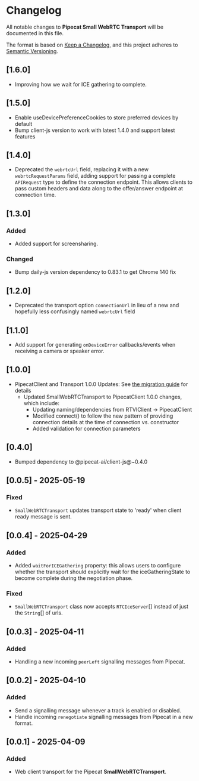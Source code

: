 # Changelog

All notable changes to **Pipecat Small WebRTC Transport** will be documented in this file.

The format is based on [Keep a Changelog](https://keepachangelog.com/en/1.0.0/),
and this project adheres to [Semantic Versioning](https://semver.org/spec/v2.0.0.html).

## [1.6.0]

- Improving how we wait for ICE gathering to complete.

## [1.5.0]

- Enable useDevicePreferenceCookies to store preferred devices by default
- Bump client-js version to work with latest 1.4.0 and support latest features

## [1.4.0]

- Deprecated the `webrtcUrl` field, replacing it with a new `webrtcRequestParams` field, adding support for passing a complete `APIRequest` type to define the connection endpoint. This allows clients to pass custom headers and data along to the offer/answer endpoint at connection time.

## [1.3.0]

### Added

- Added support for screensharing.

### Changed

- Bump daily-js version dependency to 0.83.1 to get Chrome 140 fix

## [1.2.0]

- Deprecated the transport option `connectionUrl` in lieu of a new and hopefully less confusingly named `webrtcUrl` field

## [1.1.0]

- Add support for generating `onDeviceError` callbacks/events when receiving a camera or speaker error.

## [1.0.0]

- PipecatClient and Transport 1.0.0 Updates:
  See [the migration guide](https://docs.pipecat.ai/client/js/migration-guide) for details
  - Updated SmallWebRTCTransport to PipecatClient 1.0.0 changes, which include:
    - Updating naming/dependencies from RTVIClient -> PipecatClient
    - Modified connect() to follow the new pattern of providing connection details at the time of connection vs. constructor
    - Added validation for connection parameters

## [0.4.0]

- Bumped dependency to @pipecat-ai/client-js@~0.4.0

## [0.0.5] - 2025-05-19

### Fixed

- `SmallWebRTCTransport` updates transport state to 'ready' when client ready message is sent.

## [0.0.4] - 2025-04-29

### Added

- Added `waitForICEGathering` property: this allows users to configure whether the transport should 
    explicitly wait for the iceGatheringState to become complete during the negotiation phase.

### Fixed

- `SmallWebRTCTransport` class now accepts `RTCIceServer`[] instead of just the `String`[] of urls.

## [0.0.3] - 2025-04-11

### Added

- Handling a new incoming `peerLeft` signalling messages from Pipecat.

## [0.0.2] - 2025-04-10

### Added

- Send a signalling message whenever a track is enabled or disabled.
- Handle incoming `renegotiate` signalling messages from Pipecat in a new format.

## [0.0.1] - 2025-04-09

### Added

- Web client transport for the Pipecat **SmallWebRTCTransport**.
